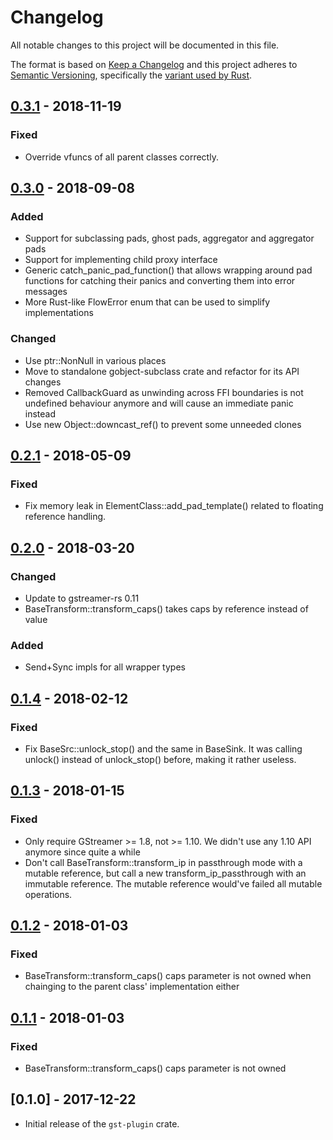 # Changelog
All notable changes to this project will be documented in this file.

The format is based on [Keep a Changelog](http://keepachangelog.com/en/1.0.0/)
and this project adheres to [Semantic Versioning](http://semver.org/spec/v2.0.0.html),
specifically the [variant used by Rust](http://doc.crates.io/manifest.html#the-version-field).

## [0.3.1] - 2018-11-19
### Fixed
- Override vfuncs of all parent classes correctly.

## [0.3.0] - 2018-09-08
### Added
- Support for subclassing pads, ghost pads, aggregator and aggregator pads
- Support for implementing child proxy interface
- Generic catch_panic_pad_function() that allows wrapping around pad functions
  for catching their panics and converting them into error messages
- More Rust-like FlowError enum that can be used to simplify implementations

### Changed
- Use ptr::NonNull in various places
- Move to standalone gobject-subclass crate and refactor for its API changes
- Removed CallbackGuard as unwinding across FFI boundaries is not undefined
  behaviour anymore and will cause an immediate panic instead
- Use new Object::downcast_ref() to prevent some unneeded clones

## [0.2.1] - 2018-05-09
### Fixed
- Fix memory leak in ElementClass::add_pad_template() related to floating
  reference handling.

## [0.2.0] - 2018-03-20
### Changed
- Update to gstreamer-rs 0.11
- BaseTransform::transform_caps() takes caps by reference instead of value

### Added
- Send+Sync impls for all wrapper types

## [0.1.4] - 2018-02-12
### Fixed
- Fix BaseSrc::unlock_stop() and the same in BaseSink. It was calling unlock()
  instead of unlock_stop() before, making it rather useless.

## [0.1.3] - 2018-01-15
### Fixed
- Only require GStreamer >= 1.8, not >= 1.10. We didn't use any 1.10 API
  anymore since quite a while
- Don't call BaseTransform::transform_ip in passthrough mode with a mutable
  reference, but call a new transform_ip_passthrough with an immutable
  reference. The mutable reference would've failed all mutable operations.

## [0.1.2] - 2018-01-03
### Fixed
- BaseTransform::transform_caps() caps parameter is not owned when chainging
  to the parent class' implementation either

## [0.1.1] - 2018-01-03
### Fixed
- BaseTransform::transform_caps() caps parameter is not owned

## [0.1.0] - 2017-12-22
- Initial release of the `gst-plugin` crate.

[Unreleased]: https://gitlab.freedesktop.org/gstreamer/gst-plugins-rs/compare/0.3.1...HEAD
[0.3.1]: https://gitlab.freedesktop.org/gstreamer/gst-plugins-rs/compare/0.3.0...0.3.1
[0.3.0]: https://gitlab.freedesktop.org/gstreamer/gst-plugins-rs/compare/0.2.1...0.3.0
[0.2.1]: https://gitlab.freedesktop.org/gstreamer/gst-plugins-rs/compare/0.2.0...0.2.1
[0.2.0]: https://gitlab.freedesktop.org/gstreamer/gst-plugins-rs/compare/0.1.4...0.2.0
[0.1.4]: https://gitlab.freedesktop.org/gstreamer/gst-plugins-rs/compare/0.1.3...0.1.4
[0.1.3]: https://gitlab.freedesktop.org/gstreamer/gst-plugins-rs/compare/0.1.2...0.1.3
[0.1.2]: https://gitlab.freedesktop.org/gstreamer/gst-plugins-rs/compare/0.1.1...0.1.2
[0.1.1]: https://gitlab.freedesktop.org/gstreamer/gst-plugins-rs/compare/0.1.0...0.1.1

